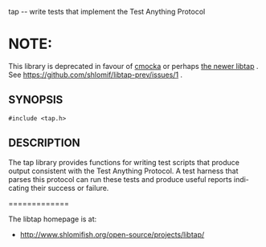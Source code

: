 tap -- write tests that implement the Test Anything Protocol

# NOTE:

This library is deprecated in favour of [cmocka](https://cmocka.org/)
or perhaps [the newer libtap](https://github.com/shlomif/libtap) .
See https://github.com/shlomif/libtap-prev/issues/1 .

## SYNOPSIS

```
#include <tap.h>
```

## DESCRIPTION

The tap library provides functions for writing test scripts that produce
output consistent with the Test Anything Protocol.  A test harness that
parses this protocol can run these tests and produce useful reports indi-
cating their success or failure.

=============

The libtap homepage is at:

- http://www.shlomifish.org/open-source/projects/libtap/

